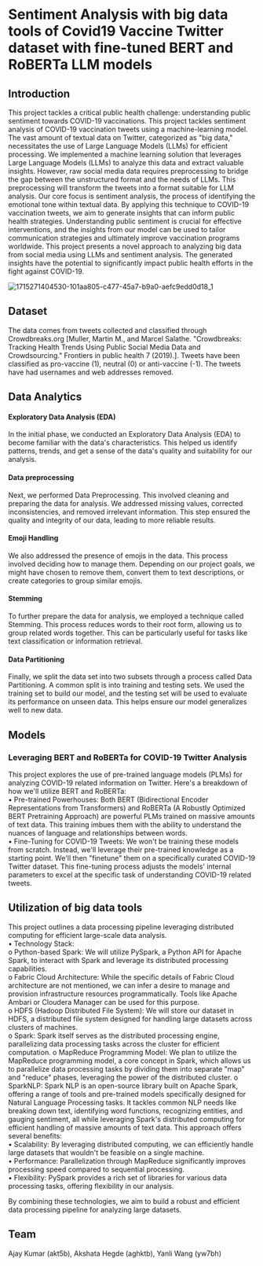 # Sentiment Analysis with big data tools of Covid19 Vaccine Twitter dataset with fine-tuned BERT and RoBERTa LLM models 
## Introduction
This project tackles a critical public health challenge: understanding public sentiment towards COVID-19 vaccinations. This project tackles sentiment analysis of COVID-19 vaccination tweets using a machine-learning model. The vast amount of textual data on Twitter, categorized as "big data," necessitates the use of Large Language Models (LLMs) for efficient processing.  We implemented a machine learning solution that leverages Large Language Models (LLMs) to analyze this data and extract valuable insights. However, raw social media data requires preprocessing to bridge the gap between the unstructured format and the needs of LLMs. This preprocessing will transform the tweets into a format suitable for LLM analysis. Our core focus is sentiment analysis, the process of identifying the emotional tone within textual data. By applying this technique to COVID-19 vaccination tweets, we aim to generate insights that can inform public health strategies. Understanding public sentiment is crucial for effective interventions, and the insights from our model can be used to tailor communication strategies and ultimately improve vaccination programs worldwide. This project presents a novel approach to analyzing big data from social media using LLMs and sentiment analysis. The generated insights have the potential to significantly impact public health efforts in the fight against COVID-19.

![1715271404530-101aa805-c477-45a7-b9a0-aefc9edd0d18_1](https://github.com/ajaykumarmizzou/CMP_SCI_8540/assets/44158088/7bb5b040-13d2-47de-baf8-c1a33f3b7dc4)


## Dataset

The data comes from tweets collected and classified through Crowdbreaks.org [Muller, Martin M., and Marcel Salathe. "Crowdbreaks: Tracking Health Trends Using Public Social Media Data and Crowdsourcing." Frontiers in public health 7 (2019).]. Tweets have been classified as pro-vaccine (1), neutral (0) or anti-vaccine (-1). The tweets have had usernames and web addresses removed.

## Data Analytics
#### Exploratory Data Analysis (EDA)
In the initial phase, we conducted an Exploratory Data Analysis (EDA) to become familiar with the data's characteristics. This helped us identify patterns, trends, and get a sense of the data's 
quality and suitability for our analysis.

#### Data preprocessing
Next, we performed Data Preprocessing. This involved cleaning and preparing the data for analysis. We addressed missing values, corrected inconsistencies, and removed irrelevant 
information. This step ensured the quality and integrity of our data, leading to more reliable results. 

#### Emoji Handling
We also addressed the presence of emojis in the data. This process involved deciding how to manage them. Depending on our project goals, we might have chosen to remove them, convert 
them to text descriptions, or create categories to group similar emojis. 

#### Stemming
To further prepare the data for analysis, we employed a technique called Stemming. This process reduces words to their root form, allowing us to group related words together. This can be 
particularly useful for tasks like text classification or information retrieval. 

#### Data Partitioning
Finally, we split the data set into two subsets through a process called Data Partitioning. A common split is into training and testing sets. We used the training set to build our model, and the testing set will be used to evaluate its performance on unseen data. This helps ensure our model generalizes well to new data. 


## Models
### Leveraging BERT and RoBERTa for COVID-19 Twitter Analysis
This project explores the use of pre-trained language models (PLMs) for analyzing COVID-19 related information on Twitter. Here's a breakdown of how we'll utilize BERT and RoBERTa:   
• Pre-trained Powerhouses: Both BERT (Bidirectional Encoder Representations from Transformers) and RoBERTa (A Robustly Optimized BERT Pretraining Approach) are powerful PLMs trained on massive amounts of text data. This training imbues them with the ability to understand the nuances of language and relationships between words.   
• Fine-Tuning for COVID-19 Tweets: We won't be training these models from scratch. Instead, we'll leverage their pre-trained knowledge as a starting point. We'll then "finetune" them on a specifically curated COVID-19 Twitter dataset. This fine-tuning process adjusts the models' internal parameters to excel at the specific task of understanding COVID-19 related tweets.

## Utilization of big data tools
This project outlines a data processing pipeline leveraging distributed computing for efficient large-scale data analysis.   
• Technology Stack:    
o Python-based Spark: We will utilize PySpark, a Python API for Apache Spark, to interact with Spark and leverage its distributed processing capabilities.   
o Fabric Cloud Architecture: While the specific details of Fabric Cloud architecture are not mentioned, we can infer a desire to manage and provision infrastructure resources programmatically. Tools like Apache Ambari or Cloudera Manager can be used for this purpose.    
o HDFS (Hadoop Distributed File System): We will store our dataset in HDFS, a distributed file system designed for handling large datasets across clusters of machines.   
o Spark: Spark itself serves as the distributed processing engine, parallelizing data processing tasks across the cluster for efficient computation. 
o MapReduce Programming Model: We plan to utilize the MapReduce programming model, a core concept in Spark, which allows us to parallelize data processing tasks by dividing them into separate "map" and "reduce" phases, leveraging the power of the distributed cluster. 
o SparkNLP: Spark NLP is an open-source library built on Apache Spark, offering a range of tools and pre-trained models specifically designed for Natural Language Processing tasks. It tackles common NLP needs like breaking down text, identifying word functions, recognizing entities, and gauging sentiment, all while leveraging Spark's distributed computing for efficient handling of massive amounts of text data. 
This approach offers several benefits:   
• Scalability: By leveraging distributed computing, we can efficiently handle large datasets that wouldn't be feasible on a single machine.   
• Performance: Parallelization through MapReduce significantly improves processing speed compared to sequential processing.   
• Flexibility: PySpark provides a rich set of libraries for various data processing tasks, offering flexibility in our analysis.    

By combining these technologies, we aim to build a robust and efficient data processing pipeline for analyzing large datasets.   



## Team
Ajay Kumar (akt5b), Akshata Hegde (aghktb), Yanli Wang (yw7bh)
